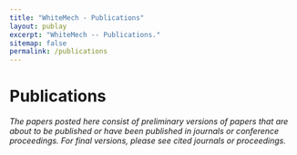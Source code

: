 ```yaml
---
title: "WhiteMech - Publications"
layout: publay
excerpt: "WhiteMech -- Publications."
sitemap: false
permalink: /publications
---
```


# Publications

*The papers posted here consist of preliminary versions of papers that are about to be published or have been published in journals or conference proceedings. For final versions, please see cited journals or proceedings.*

<script src="https://bibbase.org/show?bib=http%3A%2F%2Fwhitemech.github.io%2Fpublications.bib&theme=default&owner=none&jsonp=1"></script>